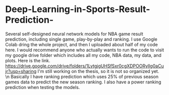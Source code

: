 # Deep-Learning-in-Sports-Result-Prediction-
Several self-designed neural network models for NBA game result prediction, including single game, play-by-play and ranking.
I use Google Colab dring the whole project, and then I uploaded about half of my code here.
I would recommend anyone who actually wants to run the code to visit my google drive folder which includes all my code, NBA data, my data, and plots.
Here is the link. https://drive.google.com/drive/folders/1LytgjgUHSfSxr0cgXDPOORyllg0aCujr?usp=sharing
I'm still working on the thesis, so it is not so organized yet.
\n
Basically I have ranking prediction which uses 25% of previous season games data to predict the new season ranking. I also have a power ranking prediction when testing the models.
